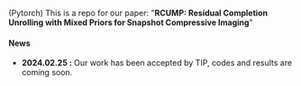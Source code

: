 (Pytorch) This is a repo for our paper: "**RCUMP: Residual Completion Unrolling with Mixed Priors for Snapshot Compressive Imaging**"

#### News
- **2024.02.25 :** Our work has been accepted by TIP, codes and results are coming soon.


